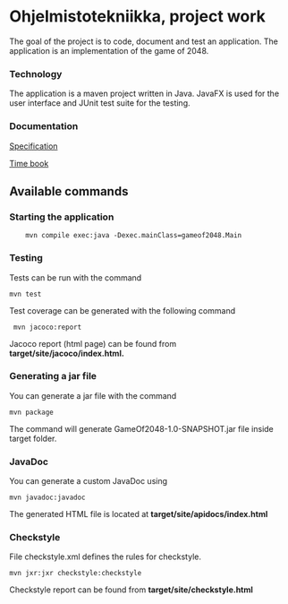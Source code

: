 # Ohjelmistotekniikka, project work

The goal of the project is to code, document and test an application. The application is an implementation of the game of 2048.

### Technology
The application is a maven project written in Java. JavaFX is used for the user interface and JUnit test suite for the testing. 
### Documentation
[Specification](https://github.com/yusifsalam/ot-harjoitustyo/blob/master/documentation/specification.md)

[Time book](https://github.com/yusifsalam/ot-harjoitustyo/blob/master/documentation/work_hours.md)

## Available commands
### Starting the application
```
    mvn compile exec:java -Dexec.mainClass=gameof2048.Main
```
### Testing
Tests can be run with the command
```
mvn test
```
Test coverage can be generated with the following command
```
 mvn jacoco:report
```
Jacoco report (html page) can be found from **target/site/jacoco/index.html.** 
### Generating a jar file
You can generate a jar file with the command 
```
mvn package
```
The command will generate GameOf2048-1.0-SNAPSHOT.jar file inside target folder. 
### JavaDoc
You can generate a custom JavaDoc using
```
mvn javadoc:javadoc
```
The generated HTML file is located at **target/site/apidocs/index.html**
### Checkstyle
File checkstyle.xml defines the rules for checkstyle.
```
mvn jxr:jxr checkstyle:checkstyle
``` 
Checkstyle report can be found from **target/site/checkstyle.html**